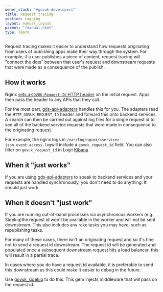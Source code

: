 ```yaml
---
owner_slack: "#govuk-developers"
title: Request tracing
section: Logging
layout: manual_layout
parent: "/manual.html"
type: learn
---
```


Request tracing makes it easier to understand how requests originating from users of publishing apps make their way through the system. For example, if a user publishes a piece of content, request tracing will "connect the dots" between that user's request and downstream requests that were made as a consequence of the publish.

## How it works

Nginx [sets a `GOVUK-Request-Id` HTTP header] on the initial request. Apps then pass the header to any APIs that they call.

For the most part, [gds-api-adapters][] handles this for you. The adapters read the `HTTP_GOVUK_REQUEST_ID` header and forward this onto backend services. A search can then be carried out against log files for a single request id to see all of the backend service requests that were made in consequence to the originating request.

For example, the nginx logs in `/var/log/nginx/<service>-json.event.access.log`will include a `govuk_request_id` field. You can also filter on `govuk_request_id` in Logit [Kibana][].

[sets a `GOVUK-Request-Id` HTTP header]: https://github.com/alphagov/govuk-puppet/blob/05af15200690afdeb0f5a48c73601c3cabbadeae/modules/nginx/templates/proxy-vhost.conf#L7-L25
[gds-api-adapters]: https://github.com/alphagov/gds-api-adapters
[Kibana]: /manual/logit.html#viewing-kibana

## When it "just works"

If you are using [gds-api-adapters][] to speak to backend services and your requests are handled synchronously, you don't need to do anything. It should just work.

## When it doesn't "just work"

If you are running out-of-band processes via asynchronous workers (e.g. Sidekiq)the request id won't be available in the worker and will not be sent downstream. This also includes any rake tasks you may have, such as republishing tasks.

For many of these cases, there isn't an originating request and so it's fine not to send a request id downstream. The request id will be generated and populated once a subsequent downstream request hits a load balancer, this will result in a partial trace.

In cases where you do have a request id available, it is preferable to send this downstream as this could make it easier to debug in the future.

Use [govuk_sidekiq][] to do this. This gem injects middleware that will pass on the request id.

[govuk_sidekiq]: https://github.com/alphagov/govuk_sidekiq
